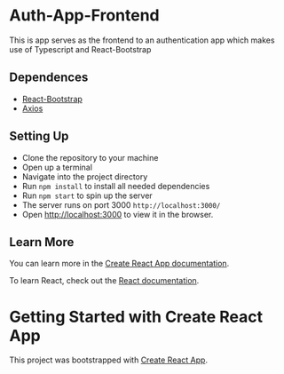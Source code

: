 # Auth-App-Frontend

This is app serves as the frontend to an authentication app which makes use of Typescript and React-Bootstrap

## Dependences

- [React-Bootstrap](https://react-bootstrap.netlify.app/)
- [Axios](https://axios-http.com/docs/intro)
<!-- - [DotENV](https://www.npmjs.com/package/dotenv)
- [Nodemon](https://www.npmjs.com/package/nodemon)
- [mongoose](https://mongoosejs.com/docs/)
- [mongodb](https://www.mongodb.com/cloud/atlas)
- [bcrypt](https://www.npmjs.com/package/bcrypt)
- [jsonwebtoken](https://www.npmjs.com/package/jsonwebtoken) -->

## Setting Up

- Clone the repository to your machine
- Open up a terminal
- Navigate into the project directory
- Run <code>npm install</code> to install all needed dependencies
- Run <code>npm start</code> to spin up the server
- The server runs on port 3000 <code>http://localhost:3000/</code>
- Open [http://localhost:3000](http://localhost:3000) to view it in the browser.

## Learn More

You can learn more in the [Create React App documentation](https://facebook.github.io/create-react-app/docs/getting-started).

To learn React, check out the [React documentation](https://reactjs.org/).

# Getting Started with Create React App

This project was bootstrapped with [Create React App](https://github.com/facebook/create-react-app).
